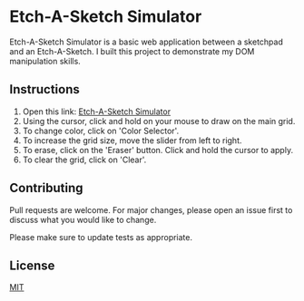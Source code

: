 # Etch-A-Sketch Simulator

Etch-A-Sketch Simulator is a basic web application between a sketchpad and an Etch-A-Sketch. I built this project to demonstrate my DOM manipulation skills.

## Instructions

1. Open this link: [Etch-A-Sketch Simulator](https://edwrddz6.github.io/etch_a_sketch/)
2. Using the cursor, click and hold on your mouse to draw on the main grid.
3. To change color, click on 'Color Selector'.
4. To increase the grid size, move the slider from left to right.
5. To erase, click on the 'Eraser' button. Click and hold the cursor to apply.
6. To clear the grid, click on 'Clear'.

## Contributing

Pull requests are welcome. For major changes, please open an issue first
to discuss what you would like to change.

Please make sure to update tests as appropriate.

## License

[MIT](https://choosealicense.com/licenses/mit/)
